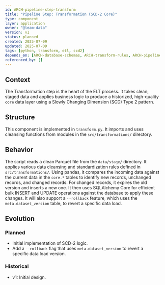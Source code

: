 ```yaml
---
id: ARCH-pipeline-step-transform
title: "Pipeline Step: Transformation (SCD-2 Core)"
type: component
layer: application
owner: "@team-data"
version: v1
status: planned
created: 2025-07-09
updated: 2025-07-09
tags: [python, transform, etl, scd2]
depends_on: [ARCH-database-schemas, ARCH-transform-rules, ARCH-pipeline-utilities]
referenced_by: []
---
```

## Context
The Transformation step is the heart of the ELT process. It takes clean, staged data and applies business logic to produce a historized, high-quality `core` data layer using a Slowly Changing Dimension (SCD) Type 2 pattern.

## Structure
This component is implemented in `transform.py`. It imports and uses cleansing functions from modules in the `src/transformations/` directory.

## Behavior
The script reads a clean Parquet file from the `data/stage/` directory. It applies various data cleansing and standardization rules defined in `src/transformations/`. Using pandas, it compares the incoming data against the current data in the `core.*` tables to identify new records, unchanged records, and changed records. For changed records, it expires the old version and inserts a new one. It then uses SQLAlchemy Core for efficient bulk INSERT and UPDATE operations against the database to apply these changes. It will also support a `--rollback` feature, which uses the `meta.dataset_version` table, to revert a specific data load.

## Evolution
### Planned
- Initial implementation of SCD-2 logic.
- Add a `--rollback` flag that uses `meta.dataset_version` to revert a specific data load version.

### Historical
- v1: Initial design. 